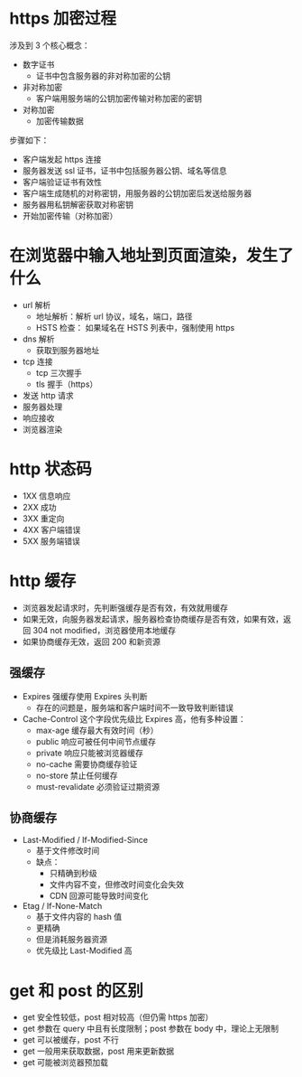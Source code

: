 # https 加密过程

涉及到 3 个核心概念：

- 数字证书
  - 证书中包含服务器的非对称加密的公钥
- 非对称加密
  - 客户端用服务端的公钥加密传输对称加密的密钥
- 对称加密
  - 加密传输数据

步骤如下：

- 客户端发起 https 连接
- 服务器发送 ssl 证书，证书中包括服务器公钥、域名等信息
- 客户端验证证书有效性
- 客户端生成随机的对称密钥，用服务器的公钥加密后发送给服务器
- 服务器用私钥解密获取对称密钥
- 开始加密传输（对称加密）

# 在浏览器中输入地址到页面渲染，发生了什么

- url 解析
  - 地址解析：解析 url 协议，域名，端口，路径
  - HSTS 检查： 如果域名在 HSTS 列表中，强制使用 https
- dns 解析
  - 获取到服务器地址
- tcp 连接
  - tcp 三次握手
  - tls 握手（https）
- 发送 http 请求
- 服务器处理
- 响应接收
- 浏览器渲染

# http 状态码

- 1XX 信息响应
- 2XX 成功
- 3XX 重定向
- 4XX 客户端错误
- 5XX 服务端错误

# http 缓存

- 浏览器发起请求时，先判断强缓存是否有效，有效就用缓存
- 如果无效，向服务器发起请求，服务器检查协商缓存是否有效，如果有效，返回 304 not modified，浏览器使用本地缓存
- 如果协商缓存无效，返回 200 和新资源

## 强缓存

- Expires 强缓存使用 Expires 头判断
  - 存在的问题是，服务端和客户端时间不一致导致判断错误
- Cache-Control 这个字段优先级比 Expires 高，他有多种设置：
  - max-age 缓存最大有效时间（秒）
  - public 响应可被任何中间节点缓存
  - private 响应只能被浏览器缓存
  - no-cache 需要协商缓存验证
  - no-store 禁止任何缓存
  - must-revalidate 必须验证过期资源

## 协商缓存

- Last-Modified / If-Modified-Since
  - 基于文件修改时间
  - 缺点：
    - 只精确到秒级
    - 文件内容不变，但修改时间变化会失效
    - CDN 回源可能导致时间变化
- Etag / If-None-Match
  - 基于文件内容的 hash 值
  - 更精确
  - 但是消耗服务器资源
  - 优先级比 Last-Modified 高

# get 和 post 的区别

- get 安全性较低，post 相对较高（但仍需 https 加密）
- get 参数在 query 中且有长度限制；post 参数在 body 中，理论上无限制
- get 可以被缓存，post 不行
- get 一般用来获取数据，post 用来更新数据
- get 可能被浏览器预加载
